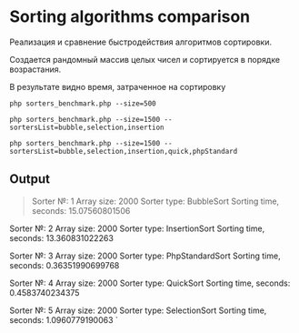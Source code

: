 # Sorting algorithms comparison

Реализация и сравнение быстродействия алгоритмов сортировки.

Создается рандомный массив целых чисел и сортируется в порядке возрастания.

В результате видно время, затраченное на сортировку

`php sorters_benchmark.php --size=500`

`php sorters_benchmark.php --size=1500 --sortersList=bubble,selection,insertion`

`php sorters_benchmark.php --size=1500 --sortersList=bubble,selection,insertion,quick,phpStandard`


## Output

>Sorter №: 1
>Array size: 2000
>Sorter type: BubbleSort
>Sorting time, seconds: 15.07560801506

Sorter №: 2
Array size: 2000
Sorter type: InsertionSort
Sorting time, seconds: 13.360831022263

Sorter №: 3
Array size: 2000
Sorter type: PhpStandardSort
Sorting time, seconds: 0.36351990699768

Sorter №: 4
Array size: 2000
Sorter type: QuickSort
Sorting time, seconds: 0.4583740234375

Sorter №: 5
Array size: 2000
Sorter type: SelectionSort
Sorting time, seconds: 1.0960779190063
`